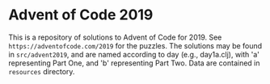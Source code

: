 # Advent of Code 2019

This is a repository of solutions to Advent of Code for 2019.  See
`https://adventofcode.com/2019` for the puzzles.  The solutions may be found
in `src/advent2019`, and are named according to day (e.g., day1a.clj), with
'a' representing Part One, and 'b' representing Part Two.  Data are contained
in `resources` directory.
